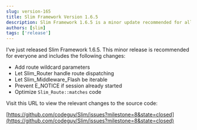 ```yaml
---
slug: version-165
title: Slim Framework Version 1.6.5
description: Slim Framework 1.6.5 is a minor update recommended for all users
authors: [slim]
tags: ['release']
---
```


I’ve just released Slim Framework 1.6.5. This minor release is recommended for everyone and includes the following changes:


<!-- truncate -->


* Add route wildcard parameters
* Let Slim_Router handle route dispatching
* Let Slim_Middleware_Flash be iterable
* Prevent E_NOTICE if session already started
* Optimize `Slim_Route::matches` code

Visit this URL to view the relevant changes to the source code:

[https://github.com/codeguy/Slim/issues?milestone=8&state=closed](https://github.com/codeguy/Slim/issues?milestone=8&state=closed)